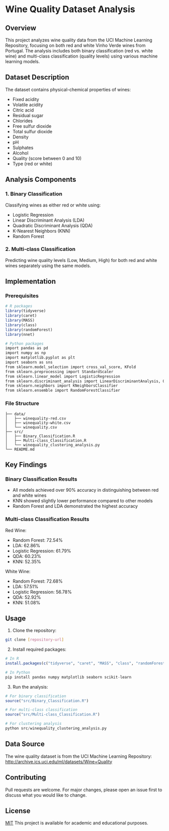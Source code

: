 # Wine Quality Dataset Analysis 

## Overview
This project analyzes wine quality data from the UCI Machine Learning Repository, focusing on both red and white Vinho Verde wines from Portugal. The analysis includes both binary classification (red vs. white wine) and multi-class classification (quality levels) using various machine learning models.

## Dataset Description
The dataset contains physical-chemical properties of wines:
- Fixed acidity
- Volatile acidity
- Citric acid
- Residual sugar
- Chlorides
- Free sulfur dioxide
- Total sulfur dioxide
- Density
- pH
- Sulphates
- Alcohol
- Quality (score between 0 and 10)
- Type (red or white)

## Analysis Components

### 1. Binary Classification
Classifying wines as either red or white using:
- Logistic Regression
- Linear Discriminant Analysis (LDA)
- Quadratic Discriminant Analysis (QDA)
- K-Nearest Neighbors (KNN)
- Random Forest

### 2. Multi-class Classification
Predicting wine quality levels (Low, Medium, High) for both red and white wines separately using the same models.

## Implementation

### Prerequisites
```R
# R packages
library(tidyverse)
library(caret)
library(MASS)
library(class)
library(randomForest)
library(nnet)

# Python packages
import pandas as pd
import numpy as np
import matplotlib.pyplot as plt
import seaborn as sns
from sklearn.model_selection import cross_val_score, KFold
from sklearn.preprocessing import StandardScaler
from sklearn.linear_model import LogisticRegression
from sklearn.discriminant_analysis import LinearDiscriminantAnalysis, QuadraticDiscriminantAnalysis
from sklearn.neighbors import KNeighborsClassifier
from sklearn.ensemble import RandomForestClassifier
```

### File Structure
```
├── data/
│   ├── winequality-red.csv
│   ├── winequality-white.csv
│   └── winequality.csv
├── src/
│   ├── Binary_Classification.R
│   ├── Multi-class_Classification.R
│   └── winequality_clustering_analysis.py
└── README.md
```

## Key Findings

### Binary Classification Results
- All models achieved over 90% accuracy in distinguishing between red and white wines
- KNN showed slightly lower performance compared to other models
- Random Forest and LDA demonstrated the highest accuracy

### Multi-class Classification Results
Red Wine:
- Random Forest: 72.54%
- LDA: 62.86%
- Logistic Regression: 61.79%
- QDA: 60.23%
- KNN: 52.35%

White Wine:
- Random Forest: 72.68%
- LDA: 57.51%
- Logistic Regression: 56.78%
- QDA: 52.92%
- KNN: 51.08%

## Usage

1. Clone the repository:
```bash
git clone [repository-url]
```

2. Install required packages:
```R
# In R
install.packages(c("tidyverse", "caret", "MASS", "class", "randomForest", "nnet"))
```
```python
# In Python
pip install pandas numpy matplotlib seaborn scikit-learn
```

3. Run the analysis:
```R
# For binary classification
source("src/Binary_Classification.R")

# For multi-class classification
source("src/Multi-class_Classification.R")
```
```python
# For clustering analysis
python src/winequality_clustering_analysis.py
```

## Data Source
The wine quality dataset is from the UCI Machine Learning Repository:
http://archive.ics.uci.edu/ml/datasets/Wine+Quality

## Contributing
Pull requests are welcome. For major changes, please open an issue first to discuss what you would like to change.

## License
[MIT](https://choosealicense.com/licenses/mit/)
This project is available for academic and educational purposes.
